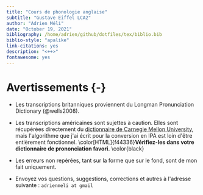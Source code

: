 ```yaml
--- 
title: "Cours de phonologie anglaise"
subtitle: "Gustave Eiffel LCA2"
author: "Adrien Méli"
date: "October 19, 2021"
bibliography: /home/adrien/github/dotfiles/tex/biblio.bib
biblio-style: "apalike"
link-citations: yes
description: "<++>"
fontawesome: yes
---
```




# Avertissements {-}


* Les transcriptions britanniques proviennent du Longman Pronunciation Dictionary (@wells2008).

* Les transcriptions américaines sont sujettes à caution. Elles sont récupérées directement du [dictionnaire de Carnegie Mellon University](http://www.speech.cs.cmu.edu/cgi-bin/cmudict), mais
  l'algorithme que j'ai écrit pour la conversion en IPA est loin d'être entièrement fonctionnel. \color[HTML]{f44336}**Vérifiez-les dans votre dictionnaire de prononciation favori.** \color{black}

* Les erreurs non repérées, tant sur la forme que sur le fond, sont de mon fait uniquement.

* Envoyez vos questions, suggestions, corrections et autres à l'adresse suivante : `adrienmeli at gmail`

